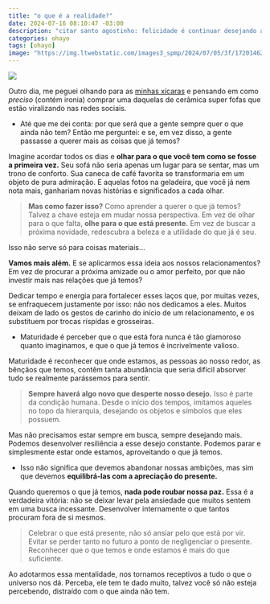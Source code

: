 ```yaml
---
title: "o que é a realidade?"
date: 2024-07-16 08:10:47 -03:00
description: "citar santo agostinho: felicidade é continuar desejando aquilo que já possuímos"
categories: ohayo
tags: [ohayo]
image: "https://img.ltwebstatic.com/images3_spmp/2024/07/05/3f/1720146243335c478190a75aa2e5a804209a1d953a.webp"
---
```



![](https://img.ltwebstatic.com/images3_spmp/2024/07/05/3f/1720146243335c478190a75aa2e5a804209a1d953a.webp)

Outro dia, me peguei olhando para as [minhas xícaras](https://br.shein.com/1pc-Creative-Fresh-Style-Ceramic-Coffee-Cup-And-Saucer-Set-With-Hand-painted-Cloud-Design-And-Irregular-Shape-p-19954223-cat-6850.html) e pensando em como  _preciso_  (contém ironia) comprar uma daquelas de cerâmica super fofas que estão viralizando nas redes sociais.

-   Até que me dei conta: por que será que a gente sempre quer o que ainda não tem? Então me perguntei: e se, em vez disso, a gente passasse a querer mais as coisas que já temos?
    

Imagine acordar todos os dias e  **olhar para o que você tem como se fosse a primeira vez.**  Seu sofá não seria apenas um lugar para se sentar, mas um trono de conforto. Sua caneca de café favorita se transformaria em um objeto de pura admiração. E aquelas fotos na geladeira, que você já nem nota mais, ganhariam novas histórias e significados a cada olhar.

> **Mas como fazer isso?**  Como aprender a querer o que já temos? Talvez a chave esteja em mudar nossa perspectiva. Em vez de olhar para
> o que falta,  **olhe para o que está presente.**  Em vez de buscar a
> próxima novidade, redescubra a beleza e a utilidade do que já é seu.

Isso não serve só para coisas materiais…

**Vamos mais além.**  E se aplicarmos essa ideia aos nossos relacionamentos? Em vez de procurar a próxima amizade ou o amor perfeito, por que não investir mais nas relações que já temos?

Dedicar tempo e energia para fortalecer esses laços que, por muitas vezes, se enfraquecem justamente por isso: não nos dedicamos a eles. Muitos deixam de lado os gestos de carinho do início de um relacionamento, e os substituem por trocas ríspidas e grosseiras.

-   Maturidade é perceber que o que está fora nunca é tão glamoroso quanto imaginamos, e que o que já temos é incrivelmente valioso.
    

Maturidade é reconhecer que onde estamos, as pessoas ao nosso redor, as bênçãos que temos, contêm tanta abundância que seria difícil absorver tudo se realmente parássemos para sentir.

> **Sempre haverá algo novo que desperte nosso desejo.**  Isso é parte da condição humana. Desde o início dos tempos, imitamos aqueles no
> topo da hierarquia, desejando os objetos e símbolos que eles possuem.

Mas não precisamos estar sempre em busca, sempre desejando mais. Podemos desenvolver resiliência a esse desejo constante. Podemos parar e simplesmente estar onde estamos, aproveitando o que já temos.

-   Isso não significa que devemos abandonar nossas ambições, mas sim que devemos  **equilibrá-las com a apreciação do presente.**
    

Quando queremos o que já temos,  **nada pode roubar nossa paz.**  Essa é a verdadeira vitória: não se deixar levar pela ansiedade que muitos sentem em uma busca incessante. Desenvolver internamente o que tantos procuram fora de si mesmos.

> Celebrar o que está presente, não só ansiar pelo que está por vir.
> Evitar se perder tanto no futuro a ponto de negligenciar o presente.
> Reconhecer que o que temos e onde estamos é mais do que suficiente.

Ao adotarmos essa mentalidade, nos tornamos receptivos a tudo o que o universo nos dá. Perceba, ele tem te dado muito, talvez você só não esteja percebendo, distraído com o que ainda não tem.